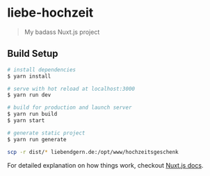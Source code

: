 # liebe-hochzeit

> My badass Nuxt.js project

## Build Setup

```bash
# install dependencies
$ yarn install

# serve with hot reload at localhost:3000
$ yarn run dev

# build for production and launch server
$ yarn run build
$ yarn start

# generate static project
$ yarn run generate

scp -r dist/* liebendgern.de:/opt/www/hochzeitsgeschenk
```

For detailed explanation on how things work, checkout [Nuxt.js docs](https://nuxtjs.org).

